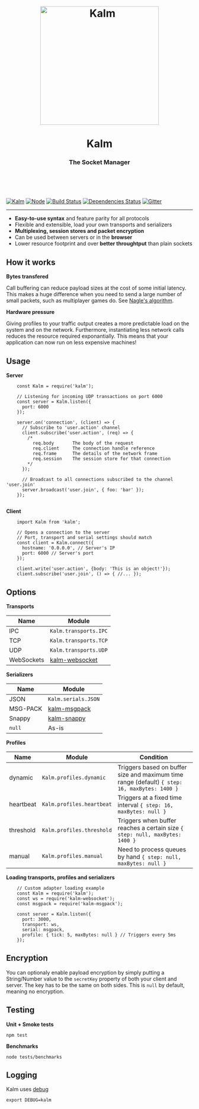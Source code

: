 <h1 align="center">
  <a title="The socket optimizer" href="http://kalm.js.org">
    <img alt="Kalm" width="320px" src="http://res.cloudinary.com/kalm/image/upload/v1487202241/kalm_header.png" />
    <br/><br/>
  </a>
  Kalm
</h1>
<h3 align="center">
  The Socket Manager
  <br/><br/><br/>
</h3>
<br/>

[![Kalm](https://img.shields.io/npm/v/kalm.svg)](https://www.npmjs.com/package/kalm)
[![Node](https://img.shields.io/badge/node->%3D4.0-blue.svg)](https://nodejs.org)
[![Build Status](https://travis-ci.org/kalm/kalm.js.svg?branch=master)](https://travis-ci.org/kalm/kalm.js)
[![Dependencies Status](https://david-dm.org/fed135/Kalm.svg)](https://david-dm.org/fed135/Kalm)
[![Gitter](https://img.shields.io/gitter/room/kalm/kalm.svg)](https://gitter.im/kalm/Kalm)

---

- **Easy-to-use syntax** and feature parity for all protocols
- Flexible and extensible, load your own transports and serializers
- **Multiplexing, session stores and packet encryption**
- Can be used between servers or in the **browser**
- Lower resource footprint and over **better throughtput** than plain sockets


## How it works

**Bytes transfered**

Call buffering can reduce payload sizes at the cost of some initial latency. 
This makes a huge difference when you need to send a large number of small packets, such as multiplayer games do. See [Nagle's algorithm](https://en.wikipedia.org/wiki/Nagle's_algorithm).

**Hardware pressure**

Giving profiles to your traffic output creates a more predictable load on the system and on the network. Furthermore, instantiating less network calls reduces the resource required exponantially. This means that your application can now run on less expensive machines!


## Usage

**Server**

```node
    const Kalm = require('kalm');

    // Listening for incoming UDP transactions on port 6000
    const server = Kalm.listen({
      port: 6000
    });

    server.on('connection', (client) => { 
      // Subscribe to 'user.action' channel
      client.subscribe('user.action', (req) => {
        /*
          req.body       The body of the request
          req.client     The connection handle reference
          req.frame      The details of the network frame
          req.session    The session store for that connection
        */
      });

      // Broadcast to all connections subscribed to the channel 'user.join'
      server.broadcast('user.join', { foo: 'bar' });
    });
    
```

**Client**

```node
    import Kalm from 'kalm';

    // Opens a connection to the server
    // Port, transport and serial settings should match
    const client = Kalm.connect({
      hostname: '0.0.0.0', // Server's IP
      port: 6000 // Server's port
    });

    client.write('user.action', {body: 'This is an object!'}); 
    client.subscribe('user.join', () => { //... });

```

## Options

**Transports**

Name | Module
--- | ---
IPC | `Kalm.transports.IPC`
TCP | `Kalm.transports.TCP`
UDP | `Kalm.transports.UDP`
WebSockets | [kalm-websocket](https://github.com/fed135/kalm-websocket)

**Serializers**

Name | Module
--- | ---
JSON | `Kalm.serials.JSON`
MSG-PACK | [kalm-msgpack](https://github.com/fed135/kalm-msgpack)
Snappy | [kalm-snappy](https://github.com/fed135/kalm-snappy)
`null` | As-is


**Profiles**

Name | Module | Condition
--- | --- | --- |
dynamic | `Kalm.profiles.dynamic` | Triggers based on buffer size and maximum time range (default) `{ step: 16, maxBytes: 1400 }`
heartbeat | `Kalm.profiles.heartbeat` | Triggers at a fixed time interval `{ step: 16, maxBytes: null }`
threshold | `Kalm.profiles.threshold` | Triggers when buffer reaches a certain size `{ step: null, maxBytes: 1400 }`
manual | `Kalm.profiles.manual` | Need to process queues by hand `{ step: null, maxBytes: null }`


**Loading transports, profiles and serializers**

```node
    // Custom adapter loading example
    const Kalm = require('kalm');
    const ws = require('kalm-websocket');
    const msgpack = require('kalm-msgpack');

    const server = Kalm.listen({
      port: 3000,
      transport: ws,
      serial: msgpack,
      profile: { tick: 5, maxBytes: null } // Triggers every 5ms
    });
```

## Encryption

You can optionaly enable payload encryption by simply putting a String/Number value to the
`secretKey` property of both your client and server. The key has to be the same on both sides.
This is `null` by default, meaning no encryption.


## Testing

**Unit + Smoke tests**

`npm test`

**Benchmarks**

`node tests/benchmarks`


## Logging

Kalm uses [debug](https://github.com/visionmedia/debug)

`export DEBUG=kalm`
